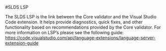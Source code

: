 #SLDS LSP

The SLDS LSP is the link between the Core validator and the Visual Studio Code extension. It helps provide diagnostics, quick fixes, and other functionality based on recommendations provided by the Core validator. For more information on LSP’s please see the following guide: https://code.visualstudio.com/api/language-extensions/language-server-extension-guide

